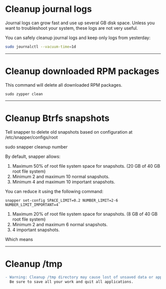 # Cleanup journal logs

Journal logs can grow fast and use up several GB disk space. Unless you want to troubleshoot your system, these logs are not very useful.

You can safely cleanup journal logs and keep only logs from yesterday: 

```bash
sudo journalctl --vacuum-time=1d
```

------------------------------------------------------------------------
# Cleanup downloaded RPM packages

This command will delete all downloaded RPM packages.

```bas
sudo zypper clean
```

-----------------------------------------------------------------------

# Cleanup Btrfs snapshots

Tell snapper to delete old snapshots based on configuration at /etc/snapper/configs/root

sudo snapper cleanup number

By default, snapper allows:

  1.  Maximum 50% of root file system space for snapshots. (20 GB of 40 GB root file system)
  2.  Minimum 2 and maximum 10 normal snapshots.
  3.  Minimum 4 and maximum 10 important snapshots.

You can reduce it using the following command:

```
snapper set-config SPACE_LIMIT=0.2 NUMBER_LIMIT=2-6 NUMBER_LIMIT_IMPORTANT=4`
```

  1.  Maximum 20% of root file system space for snapshots. (8 GB of 40 GB root file system)
  2.  Minimum 2 and maximum 6 normal snapshots.
  3.  4 important snapshots.

Which means 

-----------------------------------------------------------------------

# Cleanup /tmp

```diff
- Warning: Cleanup /tmp directory may cause lost of unsaved data or application crashes. 
  Be sure to save all your work and quit all applications.
```
























